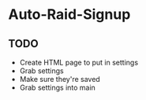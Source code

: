 # Auto-Raid-Signup

> 


## TODO

- Create HTML page to put in settings
- Grab settings
- Make sure they're saved
- Grab settings into main